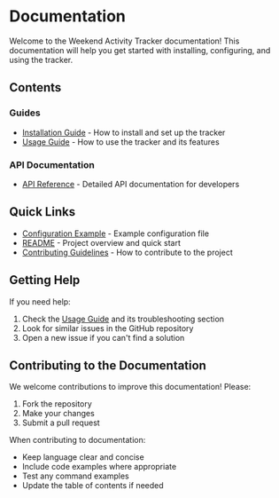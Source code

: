 # Documentation

Welcome to the Weekend Activity Tracker documentation! This documentation will help you get started with installing, configuring, and using the tracker.

## Contents

### Guides
- [Installation Guide](guides/installation.md) - How to install and set up the tracker
- [Usage Guide](guides/usage.md) - How to use the tracker and its features

### API Documentation
- [API Reference](api/README.md) - Detailed API documentation for developers

## Quick Links

- [Configuration Example](../example.config.yaml) - Example configuration file
- [README](../README.md) - Project overview and quick start
- [Contributing Guidelines](../CONTRIBUTING.md) - How to contribute to the project

## Getting Help

If you need help:

1. Check the [Usage Guide](guides/usage.md) and its troubleshooting section
2. Look for similar issues in the GitHub repository
3. Open a new issue if you can't find a solution

## Contributing to the Documentation

We welcome contributions to improve this documentation! Please:

1. Fork the repository
2. Make your changes
3. Submit a pull request

When contributing to documentation:
- Keep language clear and concise
- Include code examples where appropriate
- Test any command examples
- Update the table of contents if needed

